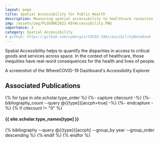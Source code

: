 ```yaml
---
layout: page
title: Spatial Accessibility for Public Health
description: Measuring spatial accessibility to healthcare resources
img: /assets/img/PLOSONE2022-HIVAccessibility.PNG
importance: 3
category: Spatial Accessibility
# github: https://github.com/cybergis/COVID-19AccessibilityNotebook
---
```


Spatial Accessibility helps to quantify the disparities in access to critical goods and services across space. In the context of healthcare, those inequities have real-word consequences for the health and lives of people. 

<div class="row" style="text-align: center;">
    <div class="col-sm mt-3 mt-md-0">
        <img class="img-fluid rounded z-depth-1" src="{{ '/assets/img/WhereCOVID-19Acc.png' | relative_url }}" alt="" title="WhereCOVID-19 Accessibility"/>
    </div>
</div>
<div class="caption">
    A screenshot of the WhereCOVID-19 Dashboard's Accessibility Explorer
</div>

## Associated Publications

<div class="publications">
{% for type in site.scholar.type_order %}
  {%- capture citecount -%}
  {%- bibliography_count --query @{{type}}[accph=true] -%}
  {%- endcapture -%}
  {% if citecount != "0"  %}
    <h4>{{ site.scholar.type_names[type] }}</h4>
    {% bibliography --query @{{type}}[accph] --group_by year --group_order descending %}
  {% endif %}
{% endfor %}
</div>